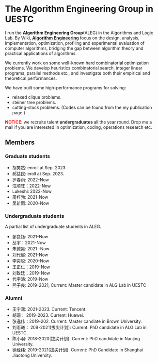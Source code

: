 # The Algorithm Engineering Group in UESTC
I run the **Algorithm Engineering Group**(ALEG) in the Algorithms and Logic Lab.
By Wiki, [**Algorithm Engineering**](https://en.wikipedia.org/wiki/Algorithm_engineering) focus on the design, analysis, implementation, optimization, profiling and experimental evaluation of computer algorithms, bridging the gap between algorithm theory and practical applications of algorithms.

We currently work on some well-known hard combinatorial  optimization problems. We develop heuristics combinatorial search, integer linear programs, parallel methods etc., and investigate both their empirical and theoretical performances.

We have built some high-performance programs for solving:
- relaxed clique problems.
- steiner tree problems.
- cutting-stock problems. 
(Codes can be found from the my publication page.)


<font color=red>**NOTICE**</font>: we recruite talent **undergraduates** all the year round.
Drop me a mail if you are interested in optimization, coding, operations research etc.

## Members
### Graduate students
- 胡笑然: enroll at Sep. 2023
- 郝益民: eroll at Sep. 2023.
- 罗春雨: 2022-Now
- 汪顺旺：2022-Now
- Lukeshi: 2022-Now
- 周梓勃: 2021-Now
- 吴新雨: 2020-Now


### Undergraduate students
A partial list of undergraduate students in ALEG. 
- 邹良钰: 2021-Now 
- 丛宇：2021-Now 
- 朱铖昊: 2021 -Now 
- 刘代宸: 2021-Now 
- 李奕聪: 2020-Now 
- 王正仁：2019-Now 
- 刘致廷：2019-Now 
- 代宇涛: 2019-Now 
- 熊子良: 2019-2021, Current: Master candidate in ALG Lab in UESTC

### Alumni
- 王宇潇: 2021-2023. Current: Tencent.
- 胡珊： 2019-2023. Current: Huawei.
- 张逸伟：2019-202. Current: Master candiate in Brown University.
- 刘雨曦： 209-2021(拔尖计划): Current: PhD candidate in ALG Lab in UESTC.
- 陈小羽:  2018-2020(拔尖计划).  Current: PhD candidate in Nanjing University.
- 徐经纬: 2019-2021(拔尖计划).  Current: PhD Candidate in Shanghai Jiaotong University.

